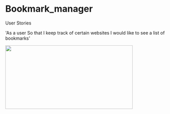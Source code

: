# Bookmark_manager

User Stories

'As a user
So that I keep track of certain websites
I would like to see a list of bookmarks'


<img src="https://lh3.googleusercontent.com/OSNE4yP8pyxyxZ6dUTGCNktWmhXweuUUvIbNJuu8FGhcKHUkx3xaTA2BshQAR_3un_xDo_U=s170"  width="400" height="200" />
